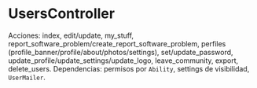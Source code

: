 # UsersController

Acciones: index, edit/update, my_stuff, report_software_problem/create_report_software_problem, perfiles (profile_banner/profile/about/photos/settings), set/update_password, update_profile/update_settings/update_logo, leave_community, export, delete_users.
Dependencias: permisos por `Ability`, settings de visibilidad, `UserMailer`.

